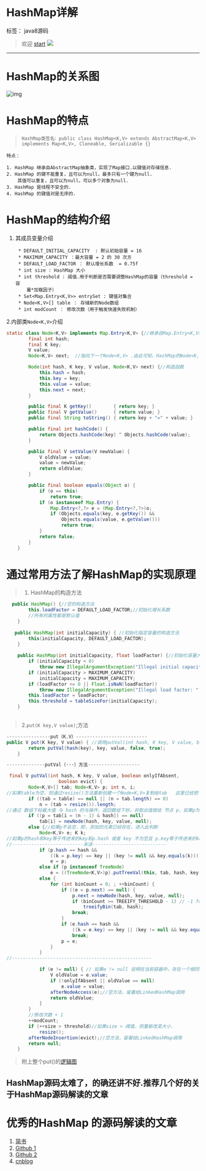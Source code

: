 ﻿# HashMap详解

标签： java8源码
> 欢迎 [start][1]  [<img src="http://www.kkcoder.cn:8080/blog/comment/gitPic.png"/>][2]

----------
# HashMap的关系图

<img src="http://wangkuiwu.github.io/media/pic/java/collection/collection10.jpg" alt="img">

# HashMap的特点

> `HashMap类签名`:` public class HashMap<K,V> extends AbstractMap<K,V> 
implements Map<K,V>, Cloneable, Serializable {}`

`特点：`

    1. HashMap 继承自AbstractMap抽象类，实现了Map接口.以键值对存储信息.
    2. HashMap 的键不能重复，且可以为null，最多只有一个键为null.
        其值可以重复，且可以为null，可以多个对象为null.
    3. HashMap 是线程不安全的.    
    4. HashMap 的键值对是无序的.
    
    
# HashMap的结构介绍

 1. 其成员变量介绍
                
         * DEFAULT_INITIAL_CAPACITY  : 默认初始容量 = 16
         * MAXIMUM_CAPACITY ：最大容量 = 2 的 30 次方
         * DEFAULT_LOAD_FACTOR ： 默认增长系数  = 0.75f
         * int size : HashMap 大小
         * int threshold : 阈值.用于判断是否需要调整HashMap的容量（threshold = 容
            量*加载因子）
         * Set<Map.Entry<K,V>> entrySet : 键值对集合
         * Node<K,V>[] table ： 存储新的Node数组 
         * int modCount ： 修改次数（用于触发快速失败机制）

2.内部类`Node<K,V>`介绍
                
```java
static class Node<K,V> implements Map.Entry<K,V> {//继承自Map.Entry<K,V> 实现其方法
        final int hash;   
        final K key;  
        V value;
        Node<K,V> next;  //指向下一个Node<K,V> .由此可知，HashMap的Node<K,V>是个单向的链表

        Node(int hash, K key, V value, Node<K,V> next) {//构造函数
            this.hash = hash;
            this.key = key;
            this.value = value;
            this.next = next;
        }

        public final K getKey()        { return key; }
        public final V getValue()      { return value; }
        public final String toString() { return key + "=" + value; }

        public final int hashCode() {
            return Objects.hashCode(key) ^ Objects.hashCode(value);
        }

        public final V setValue(V newValue) {
            V oldValue = value;
            value = newValue;
            return oldValue;
        }

        public final boolean equals(Object o) {
            if (o == this)
                return true;
            if (o instanceof Map.Entry) {
                Map.Entry<?,?> e = (Map.Entry<?,?>)o;
                if (Objects.equals(key, e.getKey()) &&
                    Objects.equals(value, e.getValue()))
                    return true;
            }
            return false;
        }
    }

```    
         
# 通过常用方法了解HashMap的实现原理

 > 1. HashMap的构造方法
```java
  public HashMap() {//空的构造方法
        this.loadFactor = DEFAULT_LOAD_FACTOR;//初始化增长系数
        //所有的属性都是默认值
    }
    
   public HashMap(int initialCapacity) { //初始化指定容量的构造方法
        this(initialCapacity, DEFAULT_LOAD_FACTOR);
    }  
    
    public HashMap(int initialCapacity, float loadFactor) {//初始化容量大小，并指定增长系数的构造方法
        if (initialCapacity < 0)
            throw new IllegalArgumentException("Illegal initial capacity: " +initialCapacity);
        if (initialCapacity > MAXIMUM_CAPACITY)
            initialCapacity = MAXIMUM_CAPACITY;
        if (loadFactor <= 0 || Float.isNaN(loadFactor))
            throw new IllegalArgumentException("Illegal load factor: " +loadFactor);
        this.loadFactor = loadFactor;
        this.threshold = tableSizeFor(initialCapacity);
    }
    
```

> 2.`put(K key,V value)`;方法
```java
----------------put（K,V）--------------------------
public V put(K key, V value) { //调用putVal(int hash, K key, V value, boolean onlyIfAbsent, boolean evict) 方法
        return putVal(hash(key), key, value, false, true);
    }

--------------putVal（···）方法-------------------

 final V putVal(int hash, K key, V value, boolean onlyIfAbsent,
                   boolean evict) {
        Node<K,V>[] tab; Node<K,V> p; int n, i;
//如果table为空，则通过resize()方法重新创建一个Node<K,V>复制给tab   这里已经把 table 赋值给 tab
        if ((tab = table) == null || (n = tab.length) == 0)
            n = (tab = resize()).length;
//通过 数组下标最大值 与 hash 的与操作，返回数组下标，并取出值赋给 节点 p，如果p为空，则新建Node节点，并赋值给tab[i]
        if ((p = tab[i = (n - 1) & hash]) == null)
            tab[i] = newNode(hash, key, value, null);
        else {//如果p不会空，即，添加的元素已经存在，进入此判断
            Node<K,V> e; K k;
//如果p的hash和key等于传进来的key和p.hash 或者 key 不为空且 p.key等于传进来的key，则 把 p 赋值给 e.
//--------------------------未读---------------------------
            if (p.hash == hash &&
                ((k = p.key) == key || (key != null && key.equals(k))))
                e = p;
            else if (p instanceof TreeNode)
                e = ((TreeNode<K,V>)p).putTreeVal(this, tab, hash, key, value);
            else {
                for (int binCount = 0; ; ++binCount) {
                    if ((e = p.next) == null) {
                        p.next = newNode(hash, key, value, null);
                        if (binCount >= TREEIFY_THRESHOLD - 1) // -1 for 1st
                            treeifyBin(tab, hash);
                        break;
                    }
                    if (e.hash == hash &&
                        ((k = e.key) == key || (key != null && key.equals(k))))
                        break;
                    p = e;
                }
            }
//---------------------------------------------------

            if (e != null) { // 如果e != null 说明在当前容器中，存在一个相同的key值,于是替换key所对应的value
                V oldValue = e.value;
                if (!onlyIfAbsent || oldValue == null)
                    e.value = value;
                afterNodeAccess(e);//空方法，留着给LinkedHashMap调用
                return oldValue;
            }
        }
        //修改次数 + 1
        ++modCount;
        if (++size > threshold)//如果size > 阈值，则重新改变大小.
            resize();
        afterNodeInsertion(evict);//空方法，留着给LinkedHashMap调用
        return null;
    }

```

> 附上整个put()的[逻辑图][3] 

## HashMap源码太难了，的确还讲不好.推荐几个好的关于HashMap源码解读的文章

# 优秀的HashMap 的源码解读的文章

 1. [简书][4]
 2. [Github 1][5]
 3. [Github 2][6]
 4. [cnblog][7]


  [1]: https://github.com/static-mkk/wangkuiwu
  [2]: https://github.com/static-mkk/wangkuiwu
  [3]: https://upload-images.jianshu.io/upload_images/3778985-e6d288eb43812bcd.png?imageMogr2/auto-orient/strip%7CimageView2/2/w/700
  [4]: https://www.jianshu.com/p/30bffabb2e5c
  [5]: https://github.com/vzardlloo/jdk_source_learning/blob/master/src/HashMap.md
  [6]: http://wangkuiwu.github.io/2012/02/10/collection-10-hashmap/
  [7]: http://www.cnblogs.com/chenssy/p/3521565.html